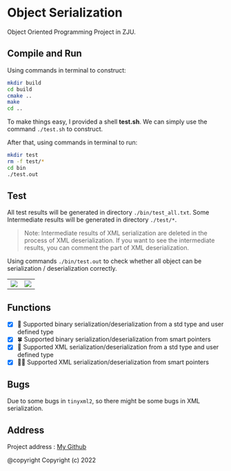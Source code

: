 # Object Serialization

Object Oriented Programming Project in ZJU.

## Compile and Run

Using commands in terminal to construct:

```bash
mkdir build
cd build
cmake ..
make
cd ..
```

To make things easy, I provided a shell **test.sh**. We can simply use the command `./test.sh` to construct.

After that, using commands in terminal to run:

```bash
mkdir test
rm -f test/*
cd bin
./test.out
```



## Test

All test results will be generated in directory `./bin/test_all.txt`. Some Intermediate results will be generated in directory `./test/*`.

> Note: Intermediate results of XML serialization are deleted in the process of XML deserialization. If you want to see the intermediate results, you can comment the part of XML deserialization.

Using commands `./bin/test.out` to check whether all object can be serialization / deserialization correctly.

<table><tr><td><img src=https://s2.loli.net/2022/06/08/XkVgqDzZjsfC2TO.png border=0></td><td><img src=https://s2.loli.net/2022/06/08/ziIFMBvY1RrsOWt.png border=0></td></tr></table>

## Functions

- [x] 🎉 Supported binary serialization/deserialization from a std type and user defined type
- [x] 🍀 Supported binary serialization/deserialization from smart pointers
- [x] 🏁 Supported XML serialization/deserialization from a std type and user defined type
- [x] 💃🏻 Supported XML serialization/deserialization from smart pointers

## Bugs

Due to some bugs in `tinyxml2`, so there might be some bugs in XML serialization.

## Address

Project address : [My Github](https://github.com/sastpg/Object-Serialization)

@copyright Copyright (c) 2022